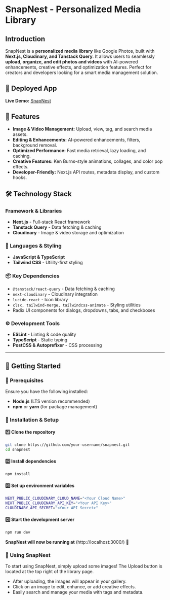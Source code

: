 # SnapNest - Personalized Media Library

## Introduction
SnapNest is a **personalized media library** like Google Photos, built with **Next.js, Cloudinary, and Tanstack Query**. It allows users to seamlessly **upload, organize, and edit photos and videos** with AI-powered enhancements, creative effects, and optimization features. Perfect for creators and developers looking for a smart media management solution.

## 🚀 Deployed App
**Live Demo:** [SnapNest](https://snap-nest-seven.vercel.app/)

## 📌 Features
- **Image & Video Management:** Upload, view, tag, and search media assets.
- **Editing & Enhancements:** AI-powered enhancements, filters, background removal.
- **Optimized Performance:** Fast media retrieval, lazy loading, and caching.
- **Creative Features:** Ken Burns-style animations, collages, and color pop effects.
- **Developer-Friendly:** Next.js API routes, metadata display, and custom hooks.

## 🛠 Technology Stack
### Framework & Libraries
- **Next.js** - Full-stack React framework
- **Tanstack Query** - Data fetching & caching
- **Cloudinary** - Image & video storage and optimization

### 📌 Languages & Styling
- **JavaScript & TypeScript**
- **Tailwind CSS** - Utility-first styling

### 📦 Key Dependencies
- `@tanstack/react-query` - Data fetching & caching
- `next-cloudinary` - Cloudinary integration
- `lucide-react` - Icon library
- `clsx, tailwind-merge, tailwindcss-animate` - Styling utilities
- Radix UI components for dialogs, dropdowns, tabs, and checkboxes

### ⚙ Development Tools
- **ESLint** - Linting & code quality
- **TypeScript** - Static typing
- **PostCSS & Autoprefixer** - CSS processing

---

## 🚀 Getting Started

### 📌 Prerequisites
Ensure you have the following installed:
- **Node.js** (LTS version recommended)
- **npm** or **yarn** (for package management)

### 📂 Installation & Setup
#### 1️⃣ Clone the repository
```sh
git clone https://github.com/your-username/snapnest.git
cd snapnest 
```
#### 2️⃣ Install dependencies
```sh
npm install
```
#### 3️⃣ Set up environment variables
```sh
NEXT_PUBLIC_CLOUDINARY_CLOUD_NAME="<Your Cloud Name>"
NEXT_PUBLIC_CLOUDINARY_API_KEY="<Your API Key>"
CLOUDINARY_API_SECRET="<Your API Secret>"
```
#### 4️⃣ Start the development server
```sh
npm run dev
```
**SnapNest will now be running at**  (http://localhost:3000/) 🎉

### 📸 Using SnapNest
To start using SnapNest, simply upload some images! The Upload button is located at the top right of the library page.

- After uploading, the images will appear in your gallery.
- Click on an image to edit, enhance, or add creative effects.
- Easily search and manage your media with tags and metadata.
